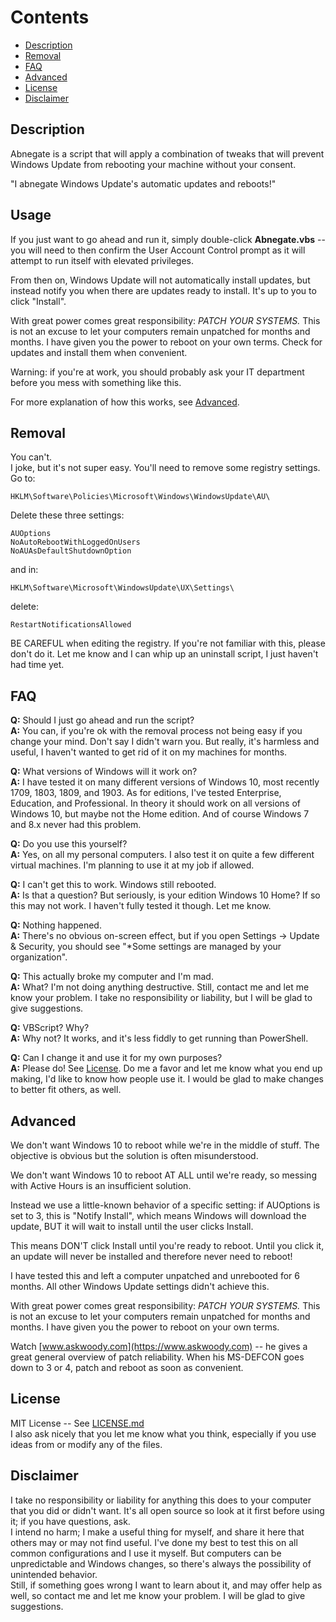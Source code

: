 # Contents
  - [Description](#description)
  - [Removal](#removal)
  - [FAQ](#faq)
  - [Advanced](#advanced)
  - [License](#license)
  - [Disclaimer](#disclaimer)

## Description
Abnegate is a script that will apply a combination of tweaks that will prevent Windows Update from rebooting your machine without your consent.

"I abnegate Windows Update's automatic updates and reboots!"

## Usage
If you just want to go ahead and run it, simply double-click **Abnegate.vbs** -- you will need to then confirm the User Account Control prompt as it will attempt to run itself with elevated privileges.<br>

From then on, Windows Update will not automatically install updates, but instead notify you when there are updates ready to install.  It's up to you to click "Install".

With great power comes great responsibility: *PATCH YOUR SYSTEMS.*  This is not an excuse to let your computers remain unpatched for months and months.  I have given you the power to reboot on your own terms.  Check for updates and install them when convenient.

Warning: if you're at work, you should probably ask your IT department before you mess with something like this.

For more explanation of how this works, see [Advanced](#advanced).

## Removal
You can't.<br>
I joke, but it's not super easy.  You'll need to remove some registry settings.<br>
Go to:
```text
HKLM\Software\Policies\Microsoft\Windows\WindowsUpdate\AU\
```
Delete these three settings:
```text
AUOptions
NoAutoRebootWithLoggedOnUsers
NoAUAsDefaultShutdownOption
```
and in:
```text
HKLM\Software\Microsoft\WindowsUpdate\UX\Settings\
```
delete:
```text
RestartNotificationsAllowed
```

BE CAREFUL when editing the registry.  If you're not familiar with this, please don't do it.  Let me know and I can whip up an uninstall script, I just haven't had time yet.

## FAQ

**Q:** Should I just go ahead and run the script?<br>
**A:** You can, if you're ok with the removal process not being easy if you change your mind.  Don't say I didn't warn you.  But really, it's harmless and useful, I haven't wanted to get rid of it on my machines for months.

**Q:** What versions of Windows will it work on?<br>
**A:** I have tested it on many different versions of Windows 10, most recently 1709, 1803, 1809, and 1903.  As for editions, I've tested Enterprise, Education, and Professional.  In theory it should work on all versions of Windows 10, but maybe not the Home edition.  And of course Windows 7 and 8.x never had this problem.

**Q:** Do you use this yourself?<br>
**A:** Yes, on all my personal computers.  I also test it on quite a few different virtual machines.  I'm planning to use it at my job if allowed.

**Q:** I can't get this to work.  Windows still rebooted.<br>
**A:** Is that a question?  But seriously, is your edition Windows 10 Home?  If so this may not work.  I haven't fully tested it though.  Let me know.

**Q:** Nothing happened.<br>
**A:** There's no obvious on-screen effect, but if you open Settings -> Update & Security, you should see "\*Some settings are managed by your organization".

**Q:** This actually broke my computer and I'm mad.<br>
**A:** What?  I'm not doing anything destructive.  Still, contact me and let me know your problem.  I take no responsibility or liability, but I will be glad to give suggestions.

**Q:** VBScript?  Why?<br>
**A:** Why not?  It works, and it's less fiddly to get running than PowerShell.

**Q:** Can I change it and use it for my own purposes?<br>
**A:** Please do!  See [License](#license).  Do me a favor and let me know what you end up making, I'd like to know how people use it.  I would be glad to make changes to better fit others, as well.

## Advanced
We don't want Windows 10 to reboot while we're in the middle of stuff.  The objective is obvious but the solution is often misunderstood.

We don't want Windows 10 to reboot AT ALL until we're ready, so messing with Active Hours is an insufficient solution.

Instead we use a little-known behavior of a specific setting: if AUOptions is set to 3, this is "Notify Install", which means Windows will download the update, BUT it will wait to install until the user clicks Install.

This means DON'T click Install until you're ready to reboot.  Until you click it, an update will never be installed and therefore never need to reboot!

I have tested this and left a computer unpatched and unrebooted for 6 months.  All other Windows Update settings didn't achieve this.

With great power comes great responsibility: *PATCH YOUR SYSTEMS.*  This is not an excuse to let your computers remain unpatched for months and months.  I have given you the power to reboot on your own terms.

Watch [www.askwoody.com](https://www.askwoody.com) -- he gives a great general overview of patch reliability.  When his MS-DEFCON goes down to 3 or 4, patch and reboot as soon as convenient.

## License
MIT License -- See [LICENSE.md](LICENSE.md)<br>
I also ask nicely that you let me know what you think, especially if you use ideas from or modify any of the files.

## Disclaimer
I take no responsibility or liability for anything this does to your computer that you did or didn't want.  It's all open source so look at it first before using it; if you have questions, ask.<br>
I intend no harm; I make a useful thing for myself, and share it here that others may or may not find useful.  I've done my best to test this on all common configurations and I use it myself.  But computers can be unpredictable and Windows changes, so there's always the possibility of unintended behavior.<br>
Still, if something goes wrong I want to learn about it, and may offer help as well, so contact me and let me know your problem.  I will be glad to give suggestions.
